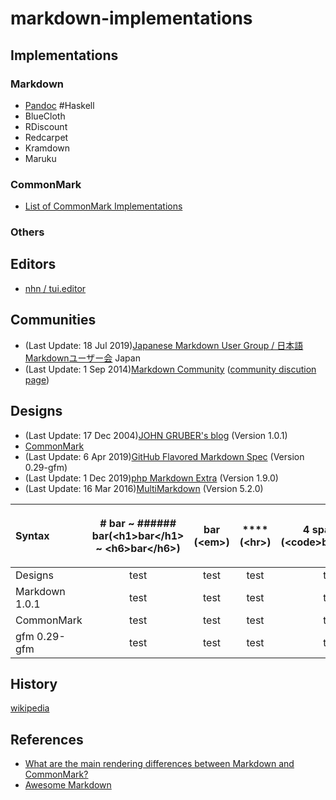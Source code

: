 # markdown-implementations

## Implementations
### Markdown
- [Pandoc](https://github.com/jgm/pandoc) #Haskell
- BlueCloth
- RDiscount
- Redcarpet
- Kramdown
- Maruku

### CommonMark
- [List of CommonMark Implementations](https://github.com/commonmark/commonmark-spec/wiki/List-of-CommonMark-Implementations)

### Others

## Editors
- [nhn / tui.editor](https://github.com/nhn/tui.editor)

## Communities
- (Last Update: 18 Jul 2019)[Japanese Markdown User Group / 日本語Markdownユーザー会](https://www.markdown.jp/en/) Japan
- (Last Update: 1 Sep 2014)[Markdown Community](https://markdown.github.io) ([community discution page](https://talk.commonmark.org))

## Designs
- (Last Update: 17 Dec 2004)[JOHN GRUBER's blog](https://daringfireball.net/projects/markdown/) (Version 1.0.1)
- [CommonMark](https://commonmark.org)
- (Last Update: 6 Apr 2019)[GitHub Flavored Markdown Spec](https://github.github.com/gfm/) (Version 0.29-gfm)
- (Last Update: 1 Dec 2019)[php Markdown Extra](https://github.com/michelf/php-markdown) (Version 1.9.0)
- (Last Update: 16 Mar 2016)[MultiMarkdown](https://fletcherpenney.net/multimarkdown/) (Version 5.2.0)

|    Syntax    |  # bar ~ ###### bar(\<h1>bar\</h1> ~ \<h6>bar\</h6>) | **bar** (\<em>)| **** (\<hr>)|  4 space bar (\<code>bar\</code>)  | > bar (\<blockquote> \<p>bar\<p> \<blockquote>)  | - Foo (<ul> <li>Foo</li> </ul>)  |
|:--|:--:|:--:|:--:|:--:|:--:|:--:|
|    Designs    |  test  |  test  |  test  |  test  |  test  |  test  |
|    Markdown 1.0.1    |  test  |  test  |  test  |  test  |  test  |  test  |
|    CommonMark    |  test  |  test  |  test  |  test  |  test  |  test  |
|    gfm 0.29-gfm    |  test  |  test  |  test  |  test  |  test  |  test  |

## History
[wikipedia](https://en.wikipedia.org/wiki/Markdown#History)

## References
- [What are the main rendering differences between Markdown and CommonMark?](https://help.apiary.io/faq/commonmark/)
- [Awesome Markdown](https://project-awesome.org/BubuAnabelas/awesome-markdown)

